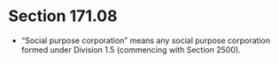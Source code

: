 # Section 171.08

- “Social purpose corporation” means any social purpose corporation formed under Division 1.5 (commencing with Section 2500).